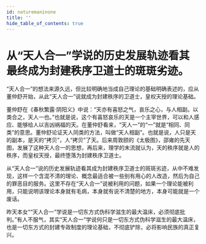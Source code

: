 ```yaml
---
id: naturemaninone
title: ''
hide_table_of_contents: true
---
```


# 从“天人合一”学说的历史发展轨迹看其最终成为封建秩序卫道士的斑斑劣迹。

“天人合一”的想法来源久远，但比较明确地当成自己理论的基础明确表述的，应从董仲舒开始，从此“天人合一”说就成为封建秩序的卫道士，皇权天授的理论基础。 

董仲舒在《春秋繁露·阴阳义》中说：“天亦有喜怒之气，哀乐之心，与人相副。以类合之，天人一也。”也就是说，这个有喜怒哀乐的天是一个主宰世界，可以和人感应、能够给人以吉凶祸福的天。在董仲舒看来，“天人一”的“一”就是“相同、同类”的意思。董仲舒论证天人同类的方法，叫做“天人相副”。也就是说，人只是天的副本，是天的“拷贝”，人“拷贝”了天。后来周敦颐的《太极图》，邵雍的先天图，发展了这种天人合一的思想，再后来，理学的末流就认为，天的秩序就是人的秩序，而皇权天授，最终堕落为封建秩序卫道士。 

从“天人合一”说的历史发展轨迹看其成为封建秩序卫道士的斑斑劣迹，从中不难发现，这样一个含混不清的理论、概念最适合被一些别有用心的人改造，然后为自己的罪恶目的服务。这里不存在“天人合一”说被利用的问题，如果一个理论能被利用，只能说明该理论本身就有毛病，本身就有说不清楚的地方，本身可能就是一个废话。 

昨天本女““天人合一”学说是一切东方式伪科学滋生的最大温床，必须彻底批判。”有人不服气，其实“天人合一”学说何只是一切东方式伪科学滋生的最大温床，也是一切东方式的封建专政制度的理论基础，不彻底铲除，必将影响民族的真正复兴。